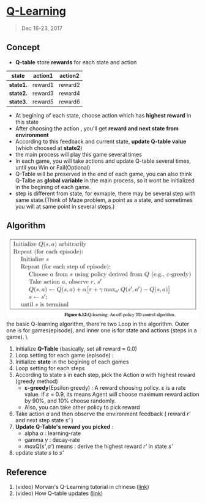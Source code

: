# [Q-Learning](#)
> Dec 16-23, 2017

## Concept
- **Q-table** store **rewards** for each state and action

| state        | action1       | action2   |
| ------------- |:-------------:| :--------:|
| **state1.**  | reward1		|reward2	|
| **state2.**  | reward3       |reward4    |
| **state3.**  | reward5       |reward6    |

- At begining of each state, choose action which has **highest reward** in this state
- After choosing the action , you'll get **reward and next state from environment**
- According to this feedback and current state, **update Q-table value** (which choosed at **state2**)
- the main process will play this game several times
- In each game, you will take actions and update Q-table several times, until you Win or Fail(Optional)
- Q-Table will be preserved in the end of each game, you can also think Q-Talbe as **global variable** in the main process, so it wont be initialized in the begining of each game.
- step is different from state, for exmaple, there may be several step with same state.(Think of Maze problem, a point as a state, and sometimes you will at same point in several steps.)

## Algorithm
![algorithm](./img/QLearning_algo.png) \
the basic Q-learning algorithm, there're two Loop in the algorithm. Outer one is for games(episode), and inner one is for state and actions (steps in a game). \

1. Initialize **Q-Table** (basically, set all reward = 0.0)
2. Loop setting for each game (episode) :
3. Initialize **state** in the begining of each games
4. Loop setting for each steps
5. According to state *s* in each step, pick the Action *a* with highest reward (greedy method)
	- **ε-greedy**(Epsilon greedy) : A reward choosing policy. *ε* is a rate value. If *ε* = 0.9, its means Agent will choose maximum reward action by 90%, and 10% choose randomly.
	- Also, you can take other policy to pick reward
6. Take action *a* and then observe the environment feedback ( reward *r'* and next step state *s'* )
7. **Update Q-Table's reward you picked** : 
	- alpha *α* : learning-rate
	- gamma *γ* : decay-rate
	- *max*Q(*s'*,*a'*) means : derive the highest reward *r'* in state *s'*
8. update state *s* to *s'*

## Reference
1. (video) Morvan's Q-Learning tutorial in chinese ([link](https://morvanzhou.github.io/tutorials/machine-learning/reinforcement-learning/2-2-tabular-q1/))
2. (video) How Q-table updates ([link](https://www.youtube.com/watch?time_continue=207&v=qz_4kDieX64))
